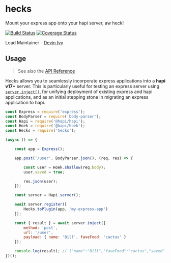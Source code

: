 # hecks
Mount your express app onto your hapi server, aw heck!

[![Build Status](https://travis-ci.org/hapipal/hecks.svg?branch=master)](https://travis-ci.org/hapipal/hecks) [![Coverage Status](https://coveralls.io/repos/hapipal/hecks/badge.svg?branch=master&service=github)](https://coveralls.io/github/hapipal/hecks?branch=master)

Lead Maintainer - [Devin Ivy](https://github.com/devinivy)

## Usage
> See also the [API Reference](API.md)

Hecks allows you to seamlessly incorporate express applications into a **hapi v17+** server.  This is particularly useful for testing an express server using [`server.inject()`](https://github.com/hapijs/hapi/blob/master/API.md#server.inject()), for unifying deployment of existing express and hapi applications, and as an initial stepping stone in migrating an express application to hapi.

```js
const Express = require('express');
const BodyParser = require('body-parser');
const Hapi = require('@hapi/hapi');
const Hoek = require('@hapi/hoek');
const Hecks = require('hecks');

(async () => {

    const app = Express();

    app.post('/user', BodyParser.json(), (req, res) => {

        const user = Hoek.shallow(req.body);
        user.saved = true;

        res.json(user);
    });

    const server = Hapi.server();

    await server.register([
        Hecks.toPlugin(app, 'my-express-app')
    ]);

    const { result } = await server.inject({
        method: 'post',
        url: '/user',
        payload: { name: 'Bill', faveFood: 'cactus' }
    });

    console.log(result); // {"name":"Bill","faveFood":"cactus","saved":true}
})();
```
